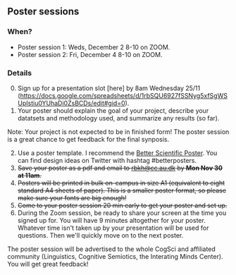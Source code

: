 Poster sessions
---------------------

### When? 
* Poster session 1: Weds, December 2 8-10 on ZOOM. 
* Poster session 2: Fri, December 4 8-10 on ZOOM. 

  
### Details

0. Sign up for a presentation slot [here] by 8am Wednesday 25/11 (https://docs.google.com/spreadsheets/d/1rbSQU6927fSSNyg5xfSgWSUpIstiu0YUhaDi0ZsBCDs/edit#gid=0).
1. Your poster should explain the goal of your project, describe your datatsets and methodology used, and summarize any results (so far). 

Note: Your project is not expected to be in finished form! The poster session is a great chance to get feedback for the final synposis.

2. Use a poster template. I recommend the [Better Scientific Poster](https://osf.io/ef53g/). You can find design ideas on Twitter with hashtag \#betterposters. 
3. ~~Save your poster as a pdf and email to rbkh@cc.au.dk by **Mon Nov 30 at 11am**.~~
4. ~~Posters will be printed in bulk on-campus in size A1 (equivalent to eight standard A4 sheets of paper). This is a smaller poster format, so please make sure your fonts are big enough!~~ 
5. ~~Come to your poster session 20 min early to get your poster and set up.~~ 
6. During the Zoom session, be ready to share your screen at the time you signed up for. You will have 9 minutes altogether for your poster. Whatever time isn't taken up by your presentation will be used for questions. Then we'll quickly move on to the next poster. 

The poster session will be advertised to the whole CogSci and affiliated community (Linguistics, Cognitive Semiotics, the Interating Minds Center). You will get great feedback! 
